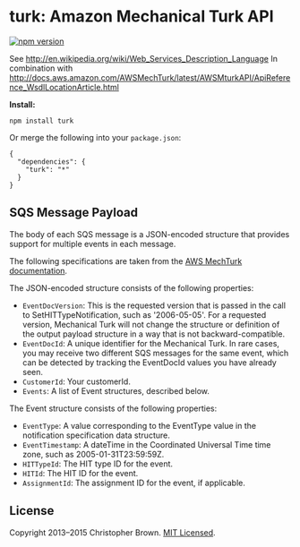 # turk: Amazon Mechanical Turk API

[![npm version](https://badge.fury.io/js/turk.svg)](https://www.npmjs.com/package/turk)

See http://en.wikipedia.org/wiki/Web_Services_Description_Language
In combination with http://docs.aws.amazon.com/AWSMechTurk/latest/AWSMturkAPI/ApiReference_WsdlLocationArticle.html


**Install:**

    npm install turk

Or merge the following into your `package.json`:

    {
      "dependencies": {
        "turk": "*"
      }
    }


## SQS Message Payload

The body of each SQS message is a JSON-encoded structure that provides support for multiple events in each message.

The following specifications are taken from the [AWS MechTurk documentation](http://docs.aws.amazon.com/AWSMechTurk/latest/AWSMturkAPI/ApiReference_SetHITTypeNotificationOperation.html).

The JSON-encoded structure consists of the following properties:

* `EventDocVersion`: This is the requested version that is passed in the call to SetHITTypeNotification, such as '2006-05-05'. For a requested version, Mechanical Turk will not change the structure or definition of the output payload structure in a way that is not backward-compatible.
* `EventDocId`: A unique identifier for the Mechanical Turk. In rare cases, you may receive two different SQS messages for the same event, which can be detected by tracking the EventDocId values you have already seen.
* `CustomerId`: Your customerId.
* `Events`: A list of Event structures, described below.

The Event structure consists of the following properties:

* `EventType`: A value corresponding to the EventType value in the notification specification data structure.
* `EventTimestamp`: A dateTime in the Coordinated Universal Time time zone, such as 2005-01-31T23:59:59Z.
* `HITTypeId`: The HIT type ID for the event.
* `HITId`: The HIT ID for the event.
* `AssignmentId`: The assignment ID for the event, if applicable.


## License

Copyright 2013–2015 Christopher Brown. [MIT Licensed](http://chbrown.github.io/licenses/MIT/#2013-2015).

